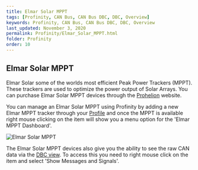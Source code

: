 ```yaml
---
title: Elmar Solar MPPT
tags: [Profinity, CAN Bus, CAN Bus DBC, DBC, Overview]
keywords: Profinity, CAN Bus, CAN Bus DBC, DBC, Overview
last_updated: November 3, 2020
permalink: Profinity/Elmar_Solar_MPPT.html
folder: Profinity
order: 10
---
```


## Elmar Solar MPPT

Elmar Solar some of the worlds most efficient Peak Power Trackers (MPPT).  These trackers are used to optimize the power output of Solar Arrays.  You can purchase Elmar Solar MPPT devices through the [Prohelion](https://www.prohelion.com) website.

You can manage an Elmar Solar MPPT using Profinity by adding a new Elmar MPPT tracker through your [Profile](Profiles.html) and once the MPPT is available right mouse clicking on the item will show you a menu option for the 'Elmar MPPT Dashboard'.

![Elmar Solar MPPT]({{site.dox.baseurl}}/images/Profinity/elmar_mppt.png)

The Elmar Solar MPPT devices also give you the ability to see the raw CAN data via the [DBC view](CAN_Bus_DBC.html).  To access this you need to right mouse click on the item and select 'Show Messages and Signals'.
